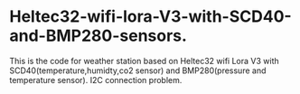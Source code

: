 # Heltec32-wifi-lora-V3-with-SCD40-and-BMP280-sensors.
This is the code for weather station based on Heltec32 wifi Lora V3 with SCD40(temperature,humidty,co2 sensor) and BMP280(pressure and temperature sensor). I2C connection problem.
